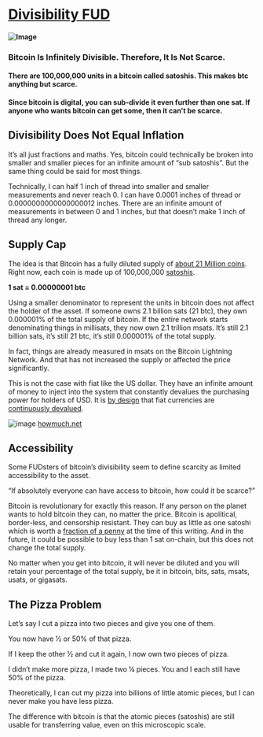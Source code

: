 # [Divisibility FUD](https://fudbitcoin.info/divisibility/)

  #### ![Image](https://fudbitcoin.info/wp-content/uploads/2021/01/Pizza-Divisibility.jpg)
  
  ### Bitcoin Is Infinitely Divisible. Therefore, It Is Not Scarce.
  
  #### There are 100,000,000 units in a bitcoin called satoshis. This makes btc anything but scarce.
  
  #### Since bitcoin is digital, you can sub-divide it even further than one sat. If anyone who wants bitcoin can get some, then it can’t be scarce.

  
## Divisibility Does Not Equal Inflation

It’s all just fractions and maths. Yes, bitcoin could technically be broken into smaller and smaller pieces for an infinite amount of “sub satoshis”. But the same thing could be said for most things.

Technically, I can half 1 inch of thread into smaller and smaller measurements and never reach 0. I can have 0.0001 inches of thread or 0.0000000000000000012 inches. There are an infinite amount of measurements in between 0 and 1 inches, but that doesn’t make 1 inch of thread any longer.

## Supply Cap

The idea is that Bitcoin has a fully diluted supply of [about 21 Million coins](https://en.bitcoin.it/wiki/Controlled_supply#Projected_Bitcoins_Long_Term). Right now, each coin is made up of 100,000,000 [satoshis](https://www.btcsatoshi.com/).

**1 sat = 0.00000001 btc**

Using a smaller denominator to represent the units in bitcoin does not affect the holder of the asset. If someone owns 2.1 billion sats (21 btc), they own 0.000001% of the total supply of bitcoin. If the entire network starts denominating things in millisats, they now own 2.1 trillion msats. It’s still 2.1 billion sats, it’s still 21 btc, it’s still 0.000001% of the total supply.

In fact, things are already measured in msats on the Bitcoin Lightning Network. And that has not increased the supply or affected the price significantly.

This is not the case with fiat like the US dollar. They have an infinite amount of money to inject into the system that constantly devalues the purchasing power for holders of USD. It is [by design](https://www.investopedia.com/terms/k/keynesianeconomics.asp) that fiat currencies are [continuously devalued](https://www.investopedia.com/terms/i/inflation.asp).

![image](https://cdn.howmuch.net/articles/Rise-and-Fall-of-the-USD-64c2.jpg)
[howmuch.net](https://howmuch.net/articles/rise-and-fall-dollar)

## Accessibility

Some FUDsters of bitcoin’s divisibility seem to define scarcity as limited accessibility to the asset.

“If absolutely everyone can have access to bitcoin, how could it be scarce?”

Bitcoin is revolutionary for exactly this reason. If any person on the planet wants to hold bitcoin they can, no matter the price. Bitcoin is apolitical, border-less, and censorship resistant. They can buy as little as one satoshi which is worth a [fraction of a penny](https://sat-cent.vercel.app/) at the time of this writing. And in the future, it could be possible to buy less than 1 sat on-chain, but this does not change the total supply.

No matter when you get into bitcoin, it will never be diluted and you will retain your percentage of the total supply, be it in bitcoin, bits, sats, msats, usats, or gigasats.

## The Pizza Problem

Let’s say I cut a pizza into two pieces and give you one of them. 

You now have ½ or 50% of that pizza.

If I keep the other ½ and cut it again, I now own two pieces of pizza.

I didn’t make more pizza, I made two ¼ pieces. You and I each still have 50% of the pizza. 

Theoretically, I can cut my pizza into billions of little atomic pieces, but I can never make you have less pizza.

The difference with bitcoin is that the atomic pieces (satoshis) are still usable for transferring value, even on this microscopic scale. 
